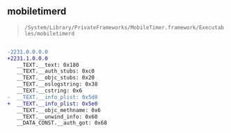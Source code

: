 ## mobiletimerd

> `/System/Library/PrivateFrameworks/MobileTimer.framework/Executables/mobiletimerd`

```diff

-2231.0.0.0.0
+2231.1.0.0.0
   __TEXT.__text: 0x180
   __TEXT.__auth_stubs: 0xc0
   __TEXT.__objc_stubs: 0x20
   __TEXT.__oslogstring: 0x38
   __TEXT.__cstring: 0x6
-  __TEXT.__info_plist: 0x5d8
+  __TEXT.__info_plist: 0x5e0
   __TEXT.__objc_methname: 0x6
   __TEXT.__unwind_info: 0x60
   __DATA_CONST.__auth_got: 0x68

```

